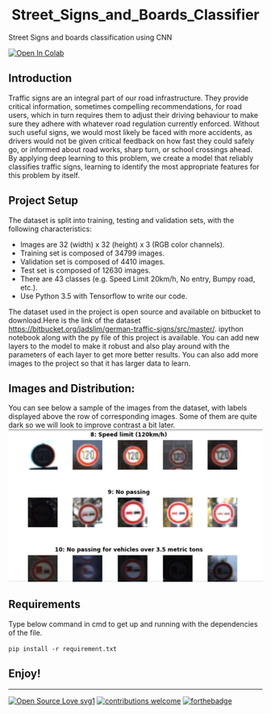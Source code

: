 <h1 align="center"> Street_Signs_and_Boards_Classifier</h1>
Street Signs and boards classification using CNN 

[![Open In Colab](https://colab.research.google.com/assets/colab-badge.svg)](https://colab.research.google.com/drive/1yiY6-dvf-1FMZNe-r9kIgp3R9gvtwqCV?usp=sharing)

<h2> Introduction </h2>
Traffic signs are an integral part of our road infrastructure. They provide critical information, sometimes compelling recommendations, for road users, which in turn requires them to adjust their driving behaviour to make sure they adhere with whatever road regulation currently enforced. Without such useful signs, we would most likely be faced with more accidents, as drivers would not be given critical feedback on how fast they could safely go, or informed about road works, sharp turn, or school crossings ahead. By applying deep learning to this problem, we create a model that reliably classifies traffic signs, learning to identify the most appropriate features for this problem by itself.

## Project Setup
The dataset is split into training, testing and validation sets, with the following characteristics:
- Images are 32 (width) x 32 (height) x 3 (RGB color channels).
- Training set is composed of 34799 images.
- Validation set is composed of 4410 images.
- Test set is composed of 12630 images.
- There are 43 classes (e.g. Speed Limit 20km/h, No entry, Bumpy road, etc.).
- Use Python 3.5 with Tensorflow to write our code.

The dataset used in the project is open source and available on bitbucket to download.Here is the link of the dataset https://bitbucket.org/jadslim/german-traffic-signs/src/master/. ipython notebook along with the py file of this project is available. You can add new layers to the model to make it robust and also play around with the parameters of each layer to get more better results. You can also add more images to the project so that it has larger data to learn.

## Images and Distribution:
You can see below a sample of the images from the dataset, with labels displayed above the row of corresponding images. Some of them are quite dark so we will look to improve contrast a bit later.
<img src="https://github.com/Mahnoor123-Fatima/Street_Signs_Classifier/blob/main/images.png">

## Requirements
Type below command in cmd to get up and running with the dependencies of the file.

``
pip install -r requirement.txt
``
## Enjoy!
--------------
[![Open Source Love svg1](https://badges.frapsoft.com/os/v1/open-source.svg?v=103)](#)
[![contributions welcome](https://img.shields.io/badge/contributions-welcome-brightgreen.svg?style=flat&label=Contributions&colorA=red&colorB=black	)](#)
[![forthebadge](https://forthebadge.com/images/badges/built-with-love.svg)](#)
